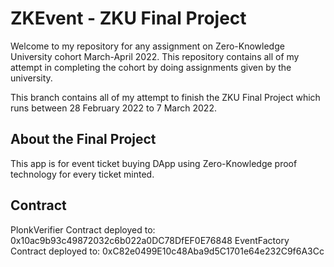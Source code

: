 # ZKEvent - ZKU Final Project

Welcome to my repository for any assignment on Zero-Knowledge University cohort March-April 2022.
This repository contains all of my attempt in completing the cohort by doing assignments given by the university.

This branch contains all of my attempt to finish the ZKU Final Project which runs between 28 February 2022 to 7 March 2022.

## About the Final Project

This app is for event ticket buying DApp using Zero-Knowledge proof technology for every ticket minted.

## Contract
PlonkVerifier Contract deployed to: 0x10ac9b93c49872032c6b022a0DC78DfEF0E76848
EventFactory Contract deployed to: 0xC82e0499E10c48Aba9d5C1701e64e232C9f6A3Cc
